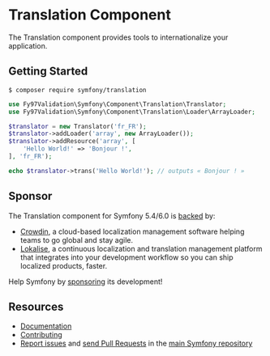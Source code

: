 Translation Component
=====================

The Translation component provides tools to internationalize your application.

Getting Started
---------------

```
$ composer require symfony/translation
```

```php
use Fy97Validation\Symfony\Component\Translation\Translator;
use Fy97Validation\Symfony\Component\Translation\Loader\ArrayLoader;

$translator = new Translator('fr_FR');
$translator->addLoader('array', new ArrayLoader());
$translator->addResource('array', [
    'Hello World!' => 'Bonjour !',
], 'fr_FR');

echo $translator->trans('Hello World!'); // outputs « Bonjour ! »
```

Sponsor
-------

The Translation component for Symfony 5.4/6.0 is [backed][1] by:

 * [Crowdin][2], a cloud-based localization management software helping teams to go global and stay agile.
 * [Lokalise][3], a continuous localization and translation management platform that integrates into your development workflow so you can ship localized products, faster.

Help Symfony by [sponsoring][4] its development!

Resources
---------

 * [Documentation](https://symfony.com/doc/current/translation.html)
 * [Contributing](https://symfony.com/doc/current/contributing/index.html)
 * [Report issues](https://github.com/symfony/symfony/issues) and
   [send Pull Requests](https://github.com/symfony/symfony/pulls)
   in the [main Symfony repository](https://github.com/symfony/symfony)

[1]: https://symfony.com/backers
[2]: https://crowdin.com
[3]: https://lokalise.com
[4]: https://symfony.com/sponsor
